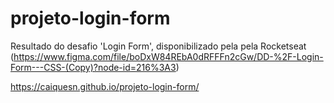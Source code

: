 # projeto-login-form
Resultado do desafio 'Login Form', disponibilizado pela pela Rocketseat (https://www.figma.com/file/boDxW84REbA0dRFFFn2cGw/DD-%2F-Login-Form---CSS-(Copy)?node-id=216%3A3)

https://caiquesn.github.io/projeto-login-form/
